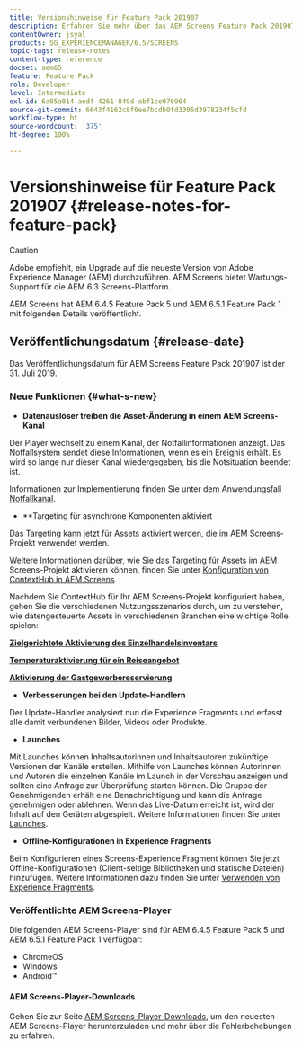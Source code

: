 ```yaml
---
title: Versionshinweise für Feature Pack 201907
description: Erfahren Sie mehr über das AEM Screens Feature Pack 201907, das am 31. Juli 2019 veröffentlicht wurde.
contentOwner: jsyal
products: SG_EXPERIENCEMANAGER/6.5/SCREENS
topic-tags: release-notes
content-type: reference
docset: aem65
feature: Feature Pack
role: Developer
level: Intermediate
exl-id: 6a05a014-aedf-4261-849d-abf1ce070964
source-git-commit: 6643f4162c8f0ee7bcdb0fd3305d3978234f5cfd
workflow-type: ht
source-wordcount: '375'
ht-degree: 100%

---
```


# Versionshinweise für Feature Pack 201907 {#release-notes-for-feature-pack}

>[!CAUTION]
>
>Adobe empfiehlt, ein Upgrade auf die neueste Version von Adobe Experience Manager (AEM) durchzuführen. AEM Screens bietet Wartungs-Support für die AEM 6.3 Screens-Plattform.

AEM Screens hat AEM 6.4.5 Feature Pack 5 und AEM 6.5.1 Feature Pack 1 mit folgenden Details veröffentlicht.

## Veröffentlichungsdatum {#release-date}

Das Veröffentlichungsdatum für AEM Screens Feature Pack 201907 ist der 31. Juli 2019.

### Neue Funktionen {#what-s-new}

* **Datenauslöser treiben die Asset-Änderung in einem AEM Screens-Kanal**

Der Player wechselt zu einem Kanal, der Notfallinformationen anzeigt. Das Notfallsystem sendet diese Informationen, wenn es ein Ereignis erhält. Es wird so lange nur dieser Kanal wiedergegeben, bis die Notsituation beendet ist.


Informationen zur Implementierung finden Sie unter dem Anwendungsfall [Notfallkanal](emergency-channel.md).

* **Targeting für asynchrone Komponenten aktiviert

Das Targeting kann jetzt für Assets aktiviert werden, die im AEM Screens-Projekt verwendet werden.

Weitere Informationen darüber, wie Sie das Targeting für Assets im AEM Screens-Projekt aktivieren können, finden Sie unter [Konfiguration von ContextHub in AEM Screens](configuring-context-hub.md).

Nachdem Sie ContextHub für Ihr AEM Screens-Projekt konfiguriert haben, gehen Sie die verschiedenen Nutzungsszenarios durch, um zu verstehen, wie datengesteuerte Assets in verschiedenen Branchen eine wichtige Rolle spielen:

**[Zielgerichtete Aktivierung des Einzelhandelsinventars](retail-inventory-activation.md)**

**[Temperaturaktivierung für ein Reiseangebot](local-temperature-activation.md)**

**[Aktivierung der Gastgewerbereservierung](hospitality-reservation-activation.md)**

* **Verbesserungen bei den Update-Handlern**

Der Update-Handler analysiert nun die Experience Fragments und erfasst alle damit verbundenen Bilder, Videos oder Produkte.

* **Launches**

Mit Launches können Inhaltsautorinnen und Inhaltsautoren zukünftige Versionen der Kanäle erstellen. Mithilfe von Launches können Autorinnen und Autoren die einzelnen Kanäle im Launch in der Vorschau anzeigen und sollten eine Anfrage zur Überprüfung starten können. Die Gruppe der Genehmigenden erhält eine Benachrichtigung und kann die Anfrage genehmigen oder ablehnen. Wenn das Live-Datum erreicht ist, wird der Inhalt auf den Geräten abgespielt.
Weitere Informationen finden Sie unter [Launches](launches.md).

* **Offline-Konfigurationen in Experience Fragments**

Beim Konfigurieren eines Screens-Experience Fragment können Sie jetzt Offline-Konfigurationen (Client-seitige Bibliotheken und statische Dateien) hinzufügen. Weitere Informationen dazu finden Sie unter [Verwenden von Experience Fragments](experience-fragments-in-screens.md).

### Veröffentlichte AEM Screens-Player

Die folgenden AEM Screens-Player sind für AEM 6.4.5 Feature Pack 5 und AEM 6.5.1 Feature Pack 1 verfügbar:

* ChromeOS
* Windows
* Android™

#### AEM Screens-Player-Downloads

Gehen Sie zur Seite [AEM Screens-Player-Downloads](https://download.macromedia.com/screens/), um den neuesten AEM Screens-Player herunterzuladen und mehr über die Fehlerbehebungen zu erfahren.
